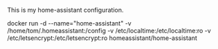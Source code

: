 This is my home-assistant configuration.

docker run -d --name="home-assistant" -v /home/tom/.homeassistant:/config -v /etc/localtime:/etc/localtime:ro -v /etc/letsencrypt:/etc/letsencrypt:ro homeassistant/home-assistant
